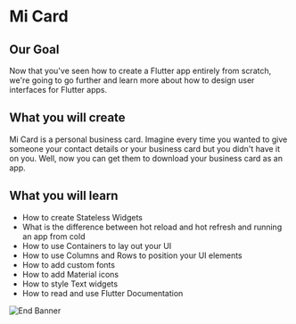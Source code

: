 <!-- ![App Brewery Banner](https://github.com/londonappbrewery/Images/blob/master/AppBreweryBanner.png) -->

# Mi Card

## Our Goal

Now that you've seen how to create a Flutter app entirely from scratch, we're going to go further and learn more about how to design user interfaces for Flutter apps.

## What you will create

Mi Card is a personal business card. Imagine every time you wanted to give someone your contact details or your business card but you didn't have it on you. Well, now you can get them to download your business card as an app.

## What you will learn

* How to create Stateless Widgets
* What is the difference between hot reload and hot refresh and running an app from cold
* How to use Containers to lay out your UI
* How to use Columns and Rows to position your UI elements
* How to add custom fonts
* How to add Material icons
* How to style Text widgets
* How to read and use Flutter Documentation



<!-- >This is a companion project to The App Brewery's Complete Flutter Development Bootcamp, check out the full course at [www.appbrewery.co](https://www.appbrewery.co/) -->

![End Banner](https://github.com/londonappbrewery/Images/blob/master/readme-end-banner.png)
